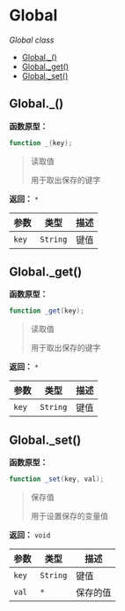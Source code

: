 # Global

*Global class*

- [Global.\_()](#global)
- [Global.\_get()](#globalget)
- [Global.\_set()](#globalset)

## Global.\_()

**函数原型：**

```actionscript
function _(key);
```

> 读取值
>
> 用于取出保存的键字

**返回：** `*`

| 参数 | 类型 | 描述 |
|---|---|---|
| `key` | `String` | 键值 |

## Global.\_get()

**函数原型：**

```actionscript
function _get(key);
```

> 读取值
>
> 用于取出保存的键字

**返回：** `*`

| 参数 | 类型 | 描述 |
|---|---|---|
| `key` | `String` | 键值 |

## Global.\_set()

**函数原型：**

```actionscript
function _set(key, val);
```

> 保存值
>
> 用于设置保存的变量值

**返回：** `void`

| 参数 | 类型 | 描述 |
|---|---|---|
| `key` | `String` | 键值 |
| `val` | `*` | 保存的值 |

